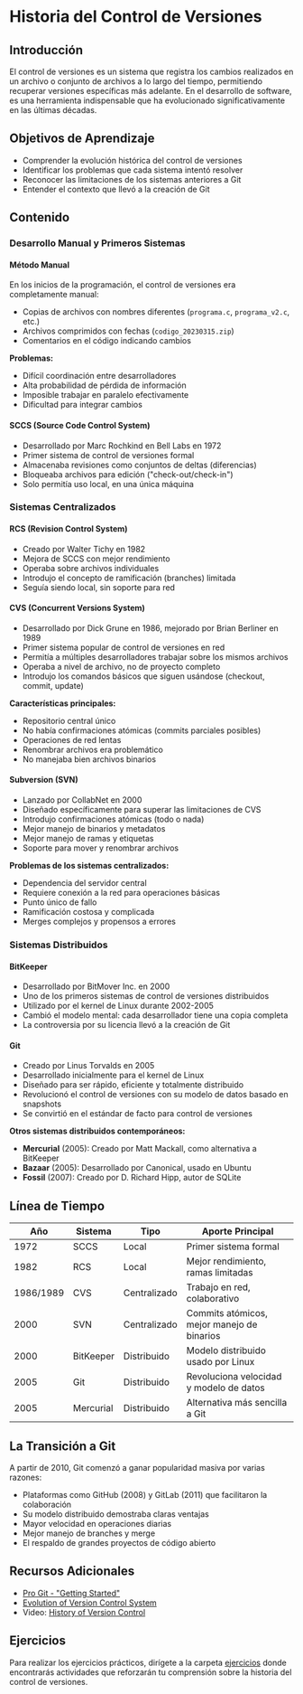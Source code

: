 # Historia del Control de Versiones

## Introducción

El control de versiones es un sistema que registra los cambios realizados en un archivo o conjunto de archivos a lo largo del tiempo, permitiendo recuperar versiones específicas más adelante. En el desarrollo de software, es una herramienta indispensable que ha evolucionado significativamente en las últimas décadas.

## Objetivos de Aprendizaje
- Comprender la evolución histórica del control de versiones
- Identificar los problemas que cada sistema intentó resolver
- Reconocer las limitaciones de los sistemas anteriores a Git
- Entender el contexto que llevó a la creación de Git

## Contenido

### Desarrollo Manual y Primeros Sistemas

#### Método Manual

En los inicios de la programación, el control de versiones era completamente manual:
- Copias de archivos con nombres diferentes (`programa.c`, `programa_v2.c`, etc.)
- Archivos comprimidos con fechas (`codigo_20230315.zip`)
- Comentarios en el código indicando cambios

**Problemas:**
- Difícil coordinación entre desarrolladores
- Alta probabilidad de pérdida de información
- Imposible trabajar en paralelo efectivamente
- Dificultad para integrar cambios

#### SCCS (Source Code Control System)

- Desarrollado por Marc Rochkind en Bell Labs en 1972
- Primer sistema de control de versiones formal
- Almacenaba revisiones como conjuntos de deltas (diferencias)
- Bloqueaba archivos para edición ("check-out/check-in")
- Solo permitía uso local, en una única máquina

### Sistemas Centralizados

#### RCS (Revision Control System)

- Creado por Walter Tichy en 1982
- Mejora de SCCS con mejor rendimiento
- Operaba sobre archivos individuales
- Introdujo el concepto de ramificación (branches) limitada
- Seguía siendo local, sin soporte para red

#### CVS (Concurrent Versions System)

- Desarrollado por Dick Grune en 1986, mejorado por Brian Berliner en 1989
- Primer sistema popular de control de versiones en red
- Permitía a múltiples desarrolladores trabajar sobre los mismos archivos
- Operaba a nivel de archivo, no de proyecto completo
- Introdujo los comandos básicos que siguen usándose (checkout, commit, update)

**Características principales:**
- Repositorio central único
- No había confirmaciones atómicas (commits parciales posibles)
- Operaciones de red lentas
- Renombrar archivos era problemático
- No manejaba bien archivos binarios

#### Subversion (SVN)

- Lanzado por CollabNet en 2000
- Diseñado específicamente para superar las limitaciones de CVS
- Introdujo confirmaciones atómicas (todo o nada)
- Mejor manejo de binarios y metadatos
- Mejor manejo de ramas y etiquetas
- Soporte para mover y renombrar archivos

**Problemas de los sistemas centralizados:**
- Dependencia del servidor central
- Requiere conexión a la red para operaciones básicas
- Punto único de fallo
- Ramificación costosa y complicada
- Merges complejos y propensos a errores

### Sistemas Distribuidos

#### BitKeeper

- Desarrollado por BitMover Inc. en 2000
- Uno de los primeros sistemas de control de versiones distribuidos
- Utilizado por el kernel de Linux durante 2002-2005
- Cambió el modelo mental: cada desarrollador tiene una copia completa
- La controversia por su licencia llevó a la creación de Git

#### Git

- Creado por Linus Torvalds en 2005
- Desarrollado inicialmente para el kernel de Linux
- Diseñado para ser rápido, eficiente y totalmente distribuido
- Revolucionó el control de versiones con su modelo de datos basado en snapshots
- Se convirtió en el estándar de facto para control de versiones

**Otros sistemas distribuidos contemporáneos:**
- **Mercurial** (2005): Creado por Matt Mackall, como alternativa a BitKeeper
- **Bazaar** (2005): Desarrollado por Canonical, usado en Ubuntu
- **Fossil** (2007): Creado por D. Richard Hipp, autor de SQLite

## Línea de Tiempo

| Año  | Sistema | Tipo | Aporte Principal |
|------|---------|------|------------------|
| 1972 | SCCS    | Local | Primer sistema formal |
| 1982 | RCS     | Local | Mejor rendimiento, ramas limitadas |
| 1986/1989 | CVS | Centralizado | Trabajo en red, colaborativo |
| 2000 | SVN     | Centralizado | Commits atómicos, mejor manejo de binarios |
| 2000 | BitKeeper | Distribuido | Modelo distribuido usado por Linux |
| 2005 | Git     | Distribuido | Revoluciona velocidad y modelo de datos |
| 2005 | Mercurial | Distribuido | Alternativa más sencilla a Git |

## La Transición a Git

A partir de 2010, Git comenzó a ganar popularidad masiva por varias razones:
- Plataformas como GitHub (2008) y GitLab (2011) que facilitaron la colaboración
- Su modelo distribuido demostraba claras ventajas
- Mayor velocidad en operaciones diarias
- Mejor manejo de branches y merge
- El respaldo de grandes proyectos de código abierto

## Recursos Adicionales

- [Pro Git - "Getting Started"](https://git-scm.com/book/en/v2/Getting-Started-A-Short-History-of-Git)
- [Evolution of Version Control System](https://medium.com/@hariomkumawat/evolution-of-version-control-system-56c8c7babc89)
- Video: [History of Version Control](https://www.youtube.com/watch?v=MyvyqdQ3OjU)

## Ejercicios

Para realizar los ejercicios prácticos, dirígete a la carpeta [ejercicios](./ejercicios/) donde encontrarás actividades que reforzarán tu comprensión sobre la historia del control de versiones. 